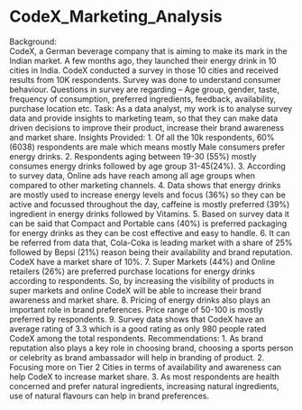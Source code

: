 # CodeX_Marketing_Analysis
Background: 	
            CodeX, a German beverage company that is aiming to make its mark in the Indian market. A few months ago, they launched their energy drink in 10 cities in India. 
            CodeX conducted a survey in those 10 cities and received results from 10K respondents. Survey was done to understand consumer behaviour. 
            Questions in survey are regarding – Age group, gender, taste, frequency of consumption, preferred ingredients, feedback, availability, purchase location etc.
Task:
            As a data analyst, my work is to analyse survey data and provide insights to marketing team, so that they can make data driven decisions to improve their product, 
            increase their brand awareness and market share.
Insights Provided:
            1.	Of all the 10k respondents, 60% (6038) respondents are male which means mostly Male consumers prefer energy drinks.
            2.	Respondents aging between 19-30 (55%) mostly consumes energy drinks followed by age group 31-45(24%).
            3.	According to survey data, Online ads have reach among all age groups when compared to other marketing channels.
            4.	Data shows that energy drinks are mostly used to increase energy levels and focus (36%) so they can be active and focussed throughout the day,
                caffeine is mostly preferred (39%) ingredient in energy drinks followed by Vitamins.
            5.	Based on survey data it can be said that Compact and Portable cans (40%) is preferred packaging for energy drinks as they can be cost effective and easy to handle.
            6.	It can be referred from data that, Cola-Coka is leading market with a share of 25% followed by Bepsi (21%) reason being their availability and brand reputation. 
                CodeX have a market share of 10%. 
            7.	Super Markets (44%) and Online retailers (26%) are preferred purchase locations for energy drinks according to respondents. 
                So, by increasing the visibility of products in super markets and online CodeX will be able to increase their brand awareness and market share.
            8.	Pricing of energy drinks also plays an important role in brand preferences. Price range of 50-100 is mostly preferred by respondents.
            9.	Survey data shows that CodeX have an average rating of 3.3 which is a good rating as only 980 people rated CodeX among the total respondents.
Recommendations:
            1.	As brand reputation also plays a key role in choosing brand, choosing a sports person or celebrity as brand ambassador will help in branding of product.
            2.	Focusing more on Tier 2 Cities in terms of availability and awareness can help CodeX to increase market share.
            3.	As most respondents are health concerned and prefer natural ingredients, increasing natural ingredients, use of natural flavours can help in brand preferences.

